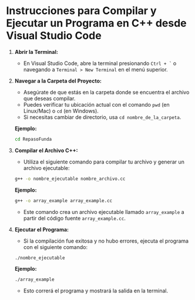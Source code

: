 
# Instrucciones para Compilar y Ejecutar un Programa en C++ desde Visual Studio Code

1. **Abrir la Terminal:**
   - En Visual Studio Code, abre la terminal presionando `` Ctrl + ` `` o navegando a `Terminal > New Terminal` en el menú superior.

2. **Navegar a la Carpeta del Proyecto:**
   - Asegúrate de que estás en la carpeta donde se encuentra el archivo que deseas compilar. 
   - Puedes verificar tu ubicación actual con el comando `pwd` (en Linux/Mac) o `cd` (en Windows). 
   - Si necesitas cambiar de directorio, usa `cd nombre_de_la_carpeta`.

   **Ejemplo:**
   ```bash
   cd RepasoFunda
   ```

3. **Compilar el Archivo C++:**
   - Utiliza el siguiente comando para compilar tu archivo y generar un archivo ejecutable:

   ```bash
   g++ -o nombre_ejecutable nombre_archivo.cc
   ```

   **Ejemplo:**
   ```bash
   g++ -o array_example array_example.cc
   ```

   - Este comando crea un archivo ejecutable llamado `array_example` a partir del código fuente `array_example.cc`.

4. **Ejecutar el Programa:**
   - Si la compilación fue exitosa y no hubo errores, ejecuta el programa con el siguiente comando:

   ```bash
   ./nombre_ejecutable
   ```

   **Ejemplo:**
   ```bash
   ./array_example
   ```

   - Esto correrá el programa y mostrará la salida en la terminal.
